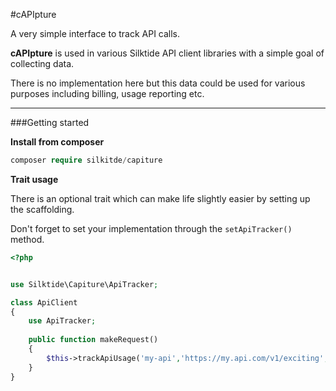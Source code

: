 #cAPIpture

A very simple interface to track API calls.

**cAPIpture** is used in various Silktide API client libraries with a simple goal of collecting data.

There is no implementation here but this data could be used for various purposes including billing, usage reporting etc.

---
###Getting started

**Install from composer**
```php
composer require silkitde/capiture
``` 

**Trait usage**

There is an optional trait which can make life slightly easier by setting up the scaffolding.

Don't forget to set your implementation through the `setApiTracker()` method.

```php
<?php 


use Silktide\Capiture\ApiTracker;

class ApiClient
{
    use ApiTracker;
    
    public function makeRequest()
    {
        $this->trackApiUsage('my-api','https://my.api.com/v1/exciting', 5, ['additional' => 'optional-metrics']);
    }
}

```